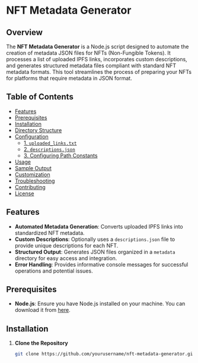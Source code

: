 # NFT Metadata Generator

## Overview

The **NFT Metadata Generator** is a Node.js script designed to automate the creation of metadata JSON files for NFTs (Non-Fungible Tokens). It processes a list of uploaded IPFS links, incorporates custom descriptions, and generates structured metadata files compliant with standard NFT metadata formats. This tool streamlines the process of preparing your NFTs for platforms that require metadata in JSON format.

## Table of Contents

- [Features](#features)
- [Prerequisites](#prerequisites)
- [Installation](#installation)
- [Directory Structure](#directory-structure)
- [Configuration](#configuration)
  - [1. `uploaded_links.txt`](#1-uploaded_linkstxt)
  - [2. `descriptions.json`](#2-descriptionsjson)
  - [3. Configuring Path Constants](#3-configuring-path-constants)
- [Usage](#usage)
- [Sample Output](#sample-output)
- [Customization](#customization)
- [Troubleshooting](#troubleshooting)
- [Contributing](#contributing)
- [License](#license)

## Features

- **Automated Metadata Generation**: Converts uploaded IPFS links into standardized NFT metadata.
- **Custom Descriptions**: Optionally uses a `descriptions.json` file to provide unique descriptions for each NFT.
- **Structured Output**: Generates JSON files organized in a `metadata` directory for easy access and integration.
- **Error Handling**: Provides informative console messages for successful operations and potential issues.

## Prerequisites

- **Node.js**: Ensure you have Node.js installed on your machine. You can download it from [here](https://nodejs.org/).

## Installation

1. **Clone the Repository**

   ```bash
   git clone https://github.com/yourusername/nft-metadata-generator.git


